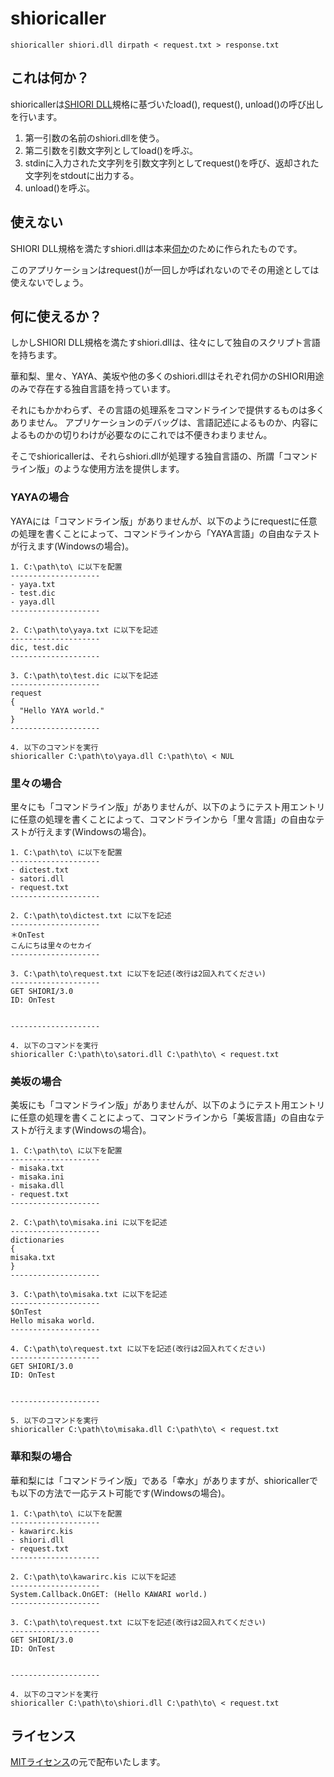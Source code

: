shioricaller
===================

    shioricaller shiori.dll dirpath < request.txt > response.txt

これは何か？
-------------------

shioricallerは[SHIORI DLL](http://usada.sakura.vg/contents/specification2.html#shioriwindows)規格に基づいたload(), request(), unload()の呼び出しを行います。

1. 第一引数の名前のshiori.dllを使う。
2. 第二引数を引数文字列としてload()を呼ぶ。
3. stdinに入力された文字列を引数文字列としてrequest()を呼び、返却された文字列をstdoutに出力する。
4. unload()を呼ぶ。

使えない
-------------------

SHIORI DLL規格を満たすshiori.dllは本来[伺か](http://usada.sakura.vg/)のために作られたものです。

このアプリケーションはrequest()が一回しか呼ばれないのでその用途としては使えないでしょう。

何に使えるか？
-------------------

しかしSHIORI DLL規格を満たすshiori.dllは、往々にして独自のスクリプト言語を持ちます。

華和梨、里々、YAYA、美坂や他の多くのshiori.dllはそれぞれ伺かのSHIORI用途のみで存在する独自言語を持っています。

それにもかかわらず、その言語の処理系をコマンドラインで提供するものは多くありません。
アプリケーションのデバッグは、言語記述によるものか、内容によるものかの切りわけが必要なのにこれでは不便きわまりません。

そこでshioricallerは、それらshiori.dllが処理する独自言語の、所謂「コマンドライン版」のような使用方法を提供します。

### YAYAの場合

YAYAには「コマンドライン版」がありませんが、以下のようにrequestに任意の処理を書くことによって、コマンドラインから「YAYA言語」の自由なテストが行えます(Windowsの場合)。

    1. C:\path\to\ に以下を配置
    --------------------
    - yaya.txt
    - test.dic
    - yaya.dll
    --------------------
    
    2. C:\path\to\yaya.txt に以下を記述
    --------------------
    dic, test.dic
    --------------------
    
    3. C:\path\to\test.dic に以下を記述
    --------------------
    request
    {
      "Hello YAYA world."
    }
    --------------------
    
    4. 以下のコマンドを実行
    shioricaller C:\path\to\yaya.dll C:\path\to\ < NUL

### 里々の場合

里々にも「コマンドライン版」がありませんが、以下のようにテスト用エントリに任意の処理を書くことによって、コマンドラインから「里々言語」の自由なテストが行えます(Windowsの場合)。

    1. C:\path\to\ に以下を配置
    --------------------
    - dictest.txt
    - satori.dll
    - request.txt
    --------------------
    
    2. C:\path\to\dictest.txt に以下を記述
    --------------------
    ＊OnTest
    こんにちは里々のセカイ
    --------------------
    
    3. C:\path\to\request.txt に以下を記述(改行は2回入れてください)
    --------------------
    GET SHIORI/3.0
    ID: OnTest
    
    
    --------------------
    
    4. 以下のコマンドを実行
    shioricaller C:\path\to\satori.dll C:\path\to\ < request.txt

### 美坂の場合

美坂にも「コマンドライン版」がありませんが、以下のようにテスト用エントリに任意の処理を書くことによって、コマンドラインから「美坂言語」の自由なテストが行えます(Windowsの場合)。

    1. C:\path\to\ に以下を配置
    --------------------
    - misaka.txt
    - misaka.ini
    - misaka.dll
    - request.txt
    --------------------
    
    2. C:\path\to\misaka.ini に以下を記述
    --------------------
    dictionaries
    {
    misaka.txt
    }
    --------------------
    
    3. C:\path\to\misaka.txt に以下を記述
    --------------------
    $OnTest
    Hello misaka world.
    --------------------
    
    4. C:\path\to\request.txt に以下を記述(改行は2回入れてください)
    --------------------
    GET SHIORI/3.0
    ID: OnTest
    
    
    --------------------
    
    5. 以下のコマンドを実行
    shioricaller C:\path\to\misaka.dll C:\path\to\ < request.txt

### 華和梨の場合

華和梨には「コマンドライン版」である「幸水」がありますが、shioricallerでも以下の方法で一応テスト可能です(Windowsの場合)。

    1. C:\path\to\ に以下を配置
    --------------------
    - kawarirc.kis
    - shiori.dll
    - request.txt
    --------------------
    
    2. C:\path\to\kawarirc.kis に以下を記述
    --------------------
    System.Callback.OnGET: (Hello KAWARI world.)
    --------------------
    
    3. C:\path\to\request.txt に以下を記述(改行は2回入れてください)
    --------------------
    GET SHIORI/3.0
    ID: OnTest
    
    
    --------------------
    
    4. 以下のコマンドを実行
    shioricaller C:\path\to\shiori.dll C:\path\to\ < request.txt

ライセンス
--------------------------

[MITライセンス](http://narazaka.net/license/MIT?2014)の元で配布いたします。
